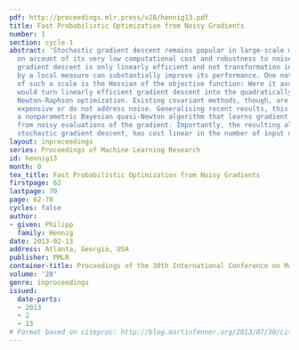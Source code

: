 ```yaml
---
pdf: http://proceedings.mlr.press/v28/hennig13.pdf
title: Fast Probabilistic Optimization from Noisy Gradients
number: 1
section: cycle-1
abstract: 'Stochastic gradient descent remains popular in large-scale machine learning,
  on account of its very low computational cost and robustness to noise. However,
  gradient descent is only linearly efficient and not transformation invariant. Scaling
  by a local measure can substantially improve its performance. One natural choice
  of such a scale is the Hessian of the objective function: Were it available, it
  would turn linearly efficient gradient descent into the quadratically efficient
  Newton-Raphson optimization. Existing covariant methods, though, are either super-linearly
  expensive or do not address noise. Generalising recent results, this paper constructs
  a nonparametric Bayesian quasi-Newton algorithm that learns gradient and Hessian
  from noisy evaluations of the gradient. Importantly, the resulting algorithm, like
  stochastic gradient descent, has cost linear in the number of input dimensions.'
layout: inproceedings
series: Proceedings of Machine Learning Research
id: hennig13
month: 0
tex_title: Fast Probabilistic Optimization from Noisy Gradients
firstpage: 62
lastpage: 70
page: 62-70
cycles: false
author:
- given: Philipp
  family: Hennig
date: 2013-02-13
address: Atlanta, Georgia, USA
publisher: PMLR
container-title: Proceedings of the 30th International Conference on Machine Learning
volume: '28'
genre: inproceedings
issued:
  date-parts:
  - 2013
  - 2
  - 13
# Format based on citeproc: http://blog.martinfenner.org/2013/07/30/citeproc-yaml-for-bibliographies/
---
```

